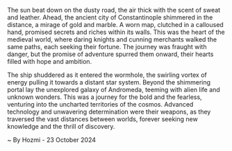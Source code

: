
The sun beat down on the dusty road, the air thick with the scent of sweat and leather. Ahead, the ancient city of Constantinople shimmered in the distance, a mirage of gold and marble. A worn map, clutched in a calloused hand, promised secrets and riches within its walls. This was the heart of the medieval world, where daring knights and cunning merchants walked the same paths, each seeking their fortune. The journey was fraught with danger, but the promise of adventure spurred them onward, their hearts filled with hope and ambition.

The ship shuddered as it entered the wormhole, the swirling vortex of energy pulling it towards a distant star system. Beyond the shimmering portal lay the unexplored galaxy of Andromeda, teeming with alien life and unknown wonders. This was a journey for the bold and the fearless, venturing into the uncharted territories of the cosmos. Advanced technology and unwavering determination were their weapons, as they traversed the vast distances between worlds, forever seeking new knowledge and the thrill of discovery. 

~ By Hozmi - 23 October 2024
